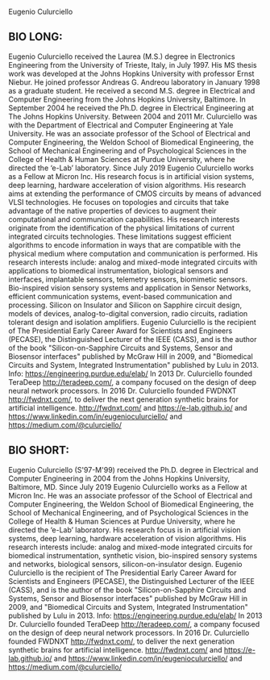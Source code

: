 Eugenio Culurciello


BIO LONG:
-----------
Eugenio Culurciello received the Laurea (M.S.) degree in Electronics Engineering from the University of Trieste, Italy, in July 1997. His MS thesis work was developed at the Johns Hopkins University with professor Ernst Niebur. He joined professor Andreas G. Andreou laboratory in January 1998 as a graduate student. He received a second M.S. degree in Electrical and Computer Engineering from the Johns Hopkins University, Baltimore. In September 2004 he received the Ph.D. degree in Electrical Engineering at The Johns Hopkins University. Between 2004 and 2011 Mr. Culurciello was with the Department of Electrical and Computer Engineering at Yale University. He was an associate professor of the School of Electrical and Computer Engineering, the Weldon School of Biomedical Engineering, the School of Mechanical Engineering and of Psychological Sciences in the College of Health & Human Sciences at Purdue University, where he directed the ‘e-Lab’ laboratory. Since July 2019 Eugenio Culurciello works as a Fellow at Micron Inc. His research focus is in artificial vision systems, deep learning, hardware acceleration of vision algorithms. His research aims at extending the performance of CMOS circuits by means of advanced VLSI technologies. He focuses on topologies and circuits that take advantage of the native properties of devices to augment their computational and communication capabilities. His research interests originate from the identification of the physical limitations of current integrated circuits technologies. These limitations suggest efficient algorithms to encode information in ways that are compatible with the physical medium where computation and communication is performed.
His research interests include: analog and mixed-mode integrated circuits with applications to biomedical instrumentation, biological sensors and interfaces, implantable sensors, telemetry sensors, biomimetic sensors. Bio-inspired vision sensory systems and application in Sensor Networks, efficient communication systems, event-based communication and processing. Silicon on Insulator and Silicon on Sapphire circuit design, models of devices, analog-to-digital conversion, radio circuits, radiation tolerant design and isolation amplifiers.
Eugenio Culurciello is the recipient of The Presidential Early Career Award for Scientists and Engineers (PECASE), the Distinguished Lecturer of the IEEE (CASS), and is the author of the book "Silicon-on-Sapphire Circuits and Systems, Sensor and Biosensor interfaces" published by McGraw Hill in 2009, and "Biomedical Circuits and System, Integrated Instrumentation" published by Lulu in 2013. Info: https://engineering.purdue.edu/elab/
In 2013 Dr. Culurciello founded TeraDeep http://teradeep.com/, a company focused on the design of deep neural network processors. In 2016 Dr. Culurciello founded FWDNXT http://fwdnxt.com/, to deliver the next generation synthetic brains for artificial intelligence.
http://fwdnxt.com/ and https://e-lab.github.io/ and https://www.linkedin.com/in/eugenioculurciello/ and https://medium.com/@culurciello/ 




BIO SHORT:
-----------
Eugenio Culurciello (S'97-M'99) received the Ph.D. degree in Electrical and Computer Engineering in 2004 from the Johns Hopkins University, Baltimore, MD. Since July 2019 Eugenio Culurciello works as a Fellow at Micron Inc. He was an associate professor of the School of Electrical and Computer Engineering, the Weldon School of Biomedical Engineering, the School of Mechanical Engineering, and of Psychological Sciences in the College of Health & Human Sciences at Purdue University, where he directed the ‘e-Lab’ laboratory. His research focus is in artificial vision systems, deep learning, hardware acceleration of vision algorithms. His research interests include: analog and mixed-mode integrated circuits for biomedical instrumentation, synthetic vision, bio-inspired sensory systems and networks, biological sensors, silicon-on-insulator design. Eugenio Culurciello is the recipient of The Presidential Early Career Award for Scientists and Engineers (PECASE), the Distinguished Lecturer of the IEEE (CASS), and is the author of the book "Silicon-on-Sapphire Circuits and Systems, Sensor and Biosensor interfaces" published by McGraw Hill in 2009, and "Biomedical Circuits and System, Integrated Instrumentation" published by Lulu in 2013. Info: https://engineering.purdue.edu/elab/ 
In 2013 Dr. Culurciello founded TeraDeep http://teradeep.com/, a company focused on the design of deep neural network processors. In 2016 Dr. Culurciello founded FWDNXT http://fwdnxt.com/, to deliver the next generation synthetic brains for artificial intelligence.
http://fwdnxt.com/ and https://e-lab.github.io/ and https://www.linkedin.com/in/eugenioculurciello/ and https://medium.com/@culurciello/ 
